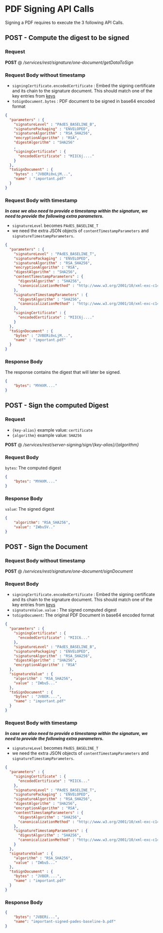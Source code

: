 # PDF Signing API Calls

Signing a PDF requires to execute the 3 following API Calls.

## POST - Compute the digest to be signed

### Request

<b>POST</b> @ <i>/services/rest/signature/one-document/getDataToSign</i>

### Request Body without timestamp

- `signingCertificate.encodedCertificate` :  Embed the signing certificate 
and its chain to the signature document.
This should match one of the key entries from [keys](keys.md)
- `toSignDocument.bytes` : PDF document to be signed in base64 encoded format

```json
{
  "parameters" : {
    "signatureLevel" : "PAdES_BASELINE_B",
    "signaturePackaging" : "ENVELOPED",
    "signatureAlgorithm" : "RSA_SHA256",
	"encryptionAlgorithm" : "RSA",
    "digestAlgorithm" : "SHA256"
    ,
    "signingCertificate" : {
      "encodedCertificate" : "MIIC6j...."
    }
  },
  "toSignDocument" : {
    "bytes" : "JVBERi0xLjM...",
    "name" : "important.pdf"
  }
}
```

### Request Body with timestamp

<b><i>In case we also need to provide a timestamp within the signature, we need to 
provide the  following extra parameters.</i></b>

- `signatureLevel` becomes `PAdES_BASELINE_T`
-  we need the extra JSON objects of `contentTimestampParameters` and `signatureTimestampParameters`.

```json
{
  "parameters" : {
    "signatureLevel" : "PAdES_BASELINE_T",
    "signaturePackaging" : "ENVELOPED",
    "signatureAlgorithm" : "RSA_SHA256",
	"encryptionAlgorithm" : "RSA",
    "digestAlgorithm" : "SHA256",
    "contentTimestampParameters" : {
      "digestAlgorithm" : "SHA256",
      "canonicalizationMethod" : "http://www.w3.org/2001/10/xml-exc-c14n#"
    },
    "signatureTimestampParameters" : {
      "digestAlgorithm" : "SHA256",
      "canonicalizationMethod" : "http://www.w3.org/2001/10/xml-exc-c14n#"
    },
    "signingCertificate" : {
      "encodedCertificate" : "MIIC6j...."
    }
  },
  "toSignDocument" : {
    "bytes" : "JVBERi0xLjM...",
    "name" : "important.pdf"
  }
}
```

### Response Body

The response contains the digest that will later be signed.

```json
{
    "bytes": "MYHXM...."
}
```

## POST - Sign the computed Digest

### Request

- `{key-alias}` example value: `certificate`
- `{algorithm}` example value: `SHA256`

<b>POST</b> @ <i>/services/rest/server-signing/sign/{key-alias}/{algorithm}</i>

### Request Body

`bytes`: The computed digest

```json
{
    "bytes": "MYHXM...."
}    
```

### Response Body

`value`: The signed digest

```json
{
    "algorithm": "RSA_SHA256",
    "value": "IWbu5V.."
}
```

## POST - Sign the Document

### Request Body without timestamp

<b>POST</b> @ <i>/services/rest/signature/one-document/signDocument</i>

### Request Body
- `signingCertificate.encodedCertificate` :  Embed the signing certificate 
and its chain to the signature document.
This should match one of the key entries from [keys](keys.md)
- `signatureValue.value` : The signed computed digest
- `toSignDocument`: The original PDF Document in base64 encoded format

```json
{
  "parameters" : {
    "signingCertificate" : {
      "encodedCertificate" : "MIIC6..."
    },
    "signatureLevel" : "PAdES_BASELINE_B",
    "signaturePackaging" : "ENVELOPED",
    "signatureAlgorithm" : "RSA_SHA256",
    "digestAlgorithm" : "SHA256",
    "encryptionAlgorithm" : "RSA"
  },
  "signatureValue" : {
    "algorithm" : "RSA_SHA256",
    "value" : "IWbu5..."
  },
  "toSignDocument" : {
    "bytes" : "JVBER....",
    "name" : "important.pdf"
  }
}
```

### Request Body with timestamp

<b><i>In case we also need to provide a timestamp within the signature, we need to 
provide the  following extra parameters.</i></b>

- `signatureLevel` becomes `PAdES_BASELINE_T`
-  we need the extra JSON objects of `contentTimestampParameters` and `signatureTimestampParameters`.

```json
{
  "parameters" : {
    "signingCertificate" : {
      "encodedCertificate" : "MIIC6..."
    },
    "signatureLevel" : "PAdES_BASELINE_T",
    "signaturePackaging" : "ENVELOPED",
    "signatureAlgorithm" : "RSA_SHA256",
    "digestAlgorithm" : "SHA256",
    "encryptionAlgorithm" : "RSA",
    "contentTimestampParameters" : {
      "digestAlgorithm" : "SHA256",
      "canonicalizationMethod" : "http://www.w3.org/2001/10/xml-exc-c14n#"
    },
    "signatureTimestampParameters" : {
      "digestAlgorithm" : "SHA256",
      "canonicalizationMethod" : "http://www.w3.org/2001/10/xml-exc-c14n#"
    }
  },
  "signatureValue" : {
    "algorithm" : "RSA_SHA256",
    "value" : "IWbu5..."
  },
  "toSignDocument" : {
    "bytes" : "JVBER....",
    "name" : "important.pdf"
  }
}
```

### Response Body

```json
{
    "bytes": "JVBERi...",
    "name": "important-signed-pades-baseline-b.pdf"
}
```